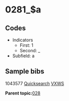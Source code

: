 # 0281\_$a

## Codes

-   Indicators
    -   First: 1
    -   Second: \_
-   Subfield: a

## Sample bibs

1043577 [Quicksearch](https://search.library.yale.edu/catalog/1043577) [VXWS](http://prodorbis.library.yale.edu:7014/vxws/GetHoldingsService?bibId=1043577)

**Parent topic:**[028](../../tags/028/028.md)

